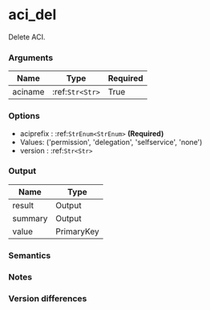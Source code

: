 [//]: # (THE CONTENT BELOW IS GENERATED. DO NOT EDIT.)
# aci_del
Delete ACI.

### Arguments
|Name|Type|Required
|-|-|-
|aciname|:ref:`Str<Str>`|True

### Options
* aciprefix : :ref:`StrEnum<StrEnum>` **(Required)**
 * Values: ('permission', 'delegation', 'selfservice', 'none')
* version : :ref:`Str<Str>`

### Output
|Name|Type
|-|-
|result|Output
|summary|Output
|value|PrimaryKey

[//]: # (ADD YOUR NOTES BELOW. THESE WILL BE PICKED EVERY TIME THE DOCS ARE REGENERATED. //end)
### Semantics

### Notes

### Version differences